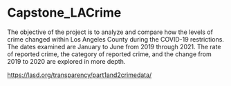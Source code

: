 # Capstone_LACrime

The objective of the project is to analyze and compare how the levels of crime changed within Los Angeles County during the COVID-19 restrictions. The dates examined are January to June from 2019 through 2021. The rate of reported crime, the category of reported crime, and the change from 2019 to 2020 are explored in more depth.  

https://lasd.org/transparency/part1and2crimedata/   